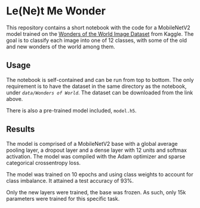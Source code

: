 # Le(Ne)t Me Wonder

This repository contains a short notebook with the code for a MobileNetV2 model trained on the [Wonders of the World Image Dataset](https://www.kaggle.com/datasets/balabaskar/wonders-of-the-world-image-classification) from Kaggle. The goal is to classify each image into one of 12 classes, with some of the old and new wonders of the world among them.

## Usage

The notebook is self-contained and can be run from top to bottom. The only requirement is to have the dataset in the same directory as the notebook, under *`data/Wonders of World`*. The dataset can be downloaded from the link above.

There is also a pre-trained model included, `model.h5`.

## Results

The model is comprised of a MobileNetV2 base with a global average pooling layer, a dropout layer and a dense layer with 12 units and softmax activation. The model was compiled with the Adam optimizer and sparse categorical crossentropy loss.

The model was trained on 10 epochs and using class weights to account for class imbalance. It attained a test accuracy of 93%. 

Only the new layers were trained, the base was frozen. As such, only 15k parameters were trained for this specific task.